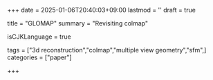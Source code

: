 +++
date = 2025-01-06T20:40:03+09:00
lastmod = ''
draft = true

title = "GLOMAP"
summary = "Revisiting colmap"

isCJKLanguage = true

tags = ["3d reconstruction","colmap","multiple view geometry","sfm",]
categories = ["paper"]

+++